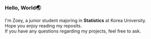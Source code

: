 <h3>Hello, World🌏</h3>
I'm Zoey, a junior student majoring in <b>Statistics</b> at Korea University.<br>
Hope you enjoy reading my reposits.<br>
If you have any questions regarding my projects, feel free to ask.<br>
